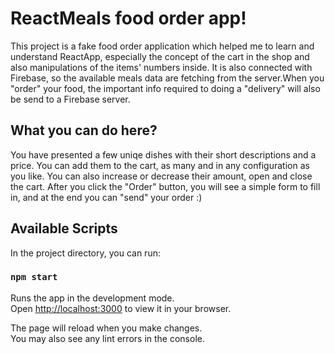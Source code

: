 # ReactMeals food order app!

This project is a fake food order application which helped me to learn and understand ReactApp, especially the concept of the cart in the shop and also manipulations of the items' numbers inside. It is also connected with Firebase, so the available meals data are fetching from the server.When you "order" your food, the important info required to doing a "delivery" will also be send to a Firebase server.

## What you can do here?

You have presented a few uniqe dishes with their short descriptions and a price. You can add them to the cart, as many and in any configuration as you like. You can also increase or decrease their amount, open and close the cart. After you click the "Order" button, you will see a simple form to fill in, and at the end you can "send" your order :)


## Available Scripts

In the project directory, you can run:

### `npm start`

Runs the app in the development mode.\
Open [http://localhost:3000](http://localhost:3000) to view it in your browser.

The page will reload when you make changes.\
You may also see any lint errors in the console.

